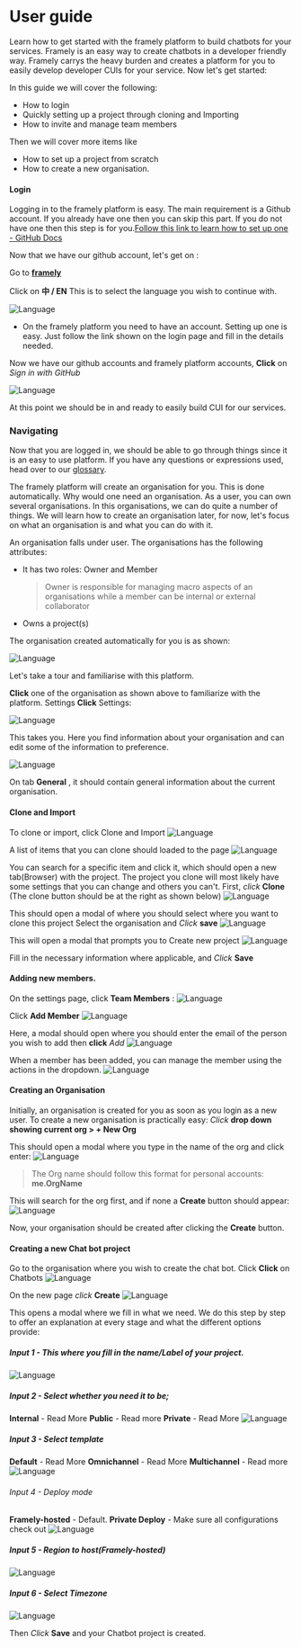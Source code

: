 # User guide

Learn how to get started with the framely platform to build chatbots for your services. Framely is an easy way to create chatbots in a developer friendly way. Framely carrys the heavy burden and creates a platform for you to easily develop developer CUIs for your service. Now let's get started:

In this guide we will cover the following:
- How to login
- Quickly setting up a project through cloning and Importing
- How to invite and manage team members


Then we will cover more items like
 - How to set up a project from scratch
 - How to create a new organisation.


#### Login
Logging in to the framely platform is easy. The main requirement is a Github account. If you already have one then you can skip this part. If you do not have one then this step is for you.[Follow this link to learn how to set up one - GitHub Docs](https://docs.github.com/en/get-started/signing-up-for-github/signing-up-for-a-new-github-account) 

Now that we have our github account, let's get on :


Go to [**framely**](https://framely.naturali.io)

Click on **中 / EN** This is to select the language you wish to continue with.

![Language](/images/guide/platform/framelylang.png)

- On the framely platform you need to have an account. Setting up one is easy. Just follow the link shown on the login page and fill in the details needed.


Now we have our github accounts and framely platform accounts,  **Click** on *Sign in with GitHub*

![Language](/images/guide/platform/loginbuttonframely.png)

At this point we should be in and ready to easily build CUI for our services.

### Navigating
Now that you are logged in, we should be able to go through things since it is an easy to use platform. If you have any questions or expressions used, head over to our [glossary](https://www.framely.ai/guide/glossary.html).

The framely platform will create an organisation for you. This is done automatically. Why would one need an organisation. As a user, you can own several organisations. In this organisations, we can do quite a number of things. We will learn how to create an organisation later, for now, let's focus on what an organisation is and what you can do with it.

An organisation falls under user. The organisations has the following attributes:

- It has two roles: Owner and Member

    > Owner is responsible for managing macro aspects of an organisations while a member can be internal or external collaborator

- Owns a project(s)

The organisation created automatically for you is as shown: 

![Language](/images/guide/platform/organisationsTabFramely.png)

Let's take a tour and familiarise with this platform. 
  
**Click** one of the organisation as shown above to familiarize with the platform.
Settings
**Click** Settings:

![Language](/images/guide/platform/settingsMenuLinkFramely.png)

This takes you. Here you find information about your organisation and can edit some of the information to preference.

![Language](/images/guide/platform/settingspageframely.png)

On tab **General** , it should contain general information about the current organisation.

#### Clone and Import
To clone or import, click Clone and Import
![Language](/images/guide/platform/cloneandImportTab.png)


  
A list of items that you can clone should loaded to the page
![Language](/images/guide/platform/CloneItems.png)


  
You can search for a specific item and click it, which should open a new tab(Browser) with the project. 
The project you clone will most likely have some settings that you can change and others you can't.
First, *click* **Clone** (The clone button should be at the right as shown below)
![Language](/images/guide/platform/clonetomodal.png)

  
This should open a modal of where you should select where you want to clone this project
Select the organisation and *Click* **save** 
![Language](/images/guide/platform/clonetocreate.png)

  
This will open a modal that prompts you to Create new project 
![Language](/images/guide/platform/Neworgdropdown.png)

  
Fill in the necessary information where applicable, and *Click* **Save** 

#### Adding new members.
On the settings  page, click  **Team  Members** :
![Language](/images/guide/platform/TeamMembertabs.png)

  
Click **Add Member** 
![Language](/images/guide/platform/AddMemberstab.png)

  
Here, a modal should open where you should enter the email of the person you wish to add then **click**  *Add* 
![Language](/images/guide/platform/Addmembermodal.png)

  
When a member has been added, you can manage the member using the actions in the dropdown. 
![Language](/images/guide/platform/Memberactions.png)





#### Creating an Organisation
Initially, an organisation is created for you as soon as you login as a new user. To create a new organisation is practically easy:
*Click* **drop down showing current org > + New Org**

  
This should open a modal where you type in the name of the org and click enter:
![Language](/images/guide/platform/Neworgdropdown.png)

> The Org name should follow this format for personal accounts: **me.OrgName** 

  
This will search for the org first, and if none a **Create** button should appear:
![Language](/images/guide/platform/Enterneworgmodal.png)

  
Now, your organisation should be created after clicking the **Create** button.

#### Creating a new Chat bot project
Go to the organisation where you wish to create the chat bot. Click **Click** on Chatbots 
![Language](/images/guide/platform/ChatbotMenulink.png)


  
On the new page *click* **Create** 
![Language](/images/guide/platform/CreateNewChatbot.png)


  
This opens a modal where we fill in what we need. We do this step by step to offer an explanation at every stage and what the different options provide:
##### Input 1 - This where you fill in the name/Label of your project.
![Language](/images/guide/platform/Input3.png)



##### Input 2 -  Select whether you need it to be;
**Internal** - Read More
**Public** - Read more
**Private** - Read More
![Language](/images/guide/platform/Input2.png)


 

 ##### Input 3 - Select template
  **Default** - Read More
  **Omnichannel** - Read More
  **Multichannel** - Read more
![Language](/images/guide/platform/Input3.png)


###### Input 4 - Deploy mode
**Framely-hosted** -  Default. 
**Private Deploy** - Make sure all configurations check out
![Language](/images/guide/platform/Input4.png)


##### Input 5 - Region to host(Framely-hosted)
![Language](/images/guide/platform/Input5.png)

##### Input 6  - Select Timezone 
![Language](/images/guide/platform/Input6.png)

Then *Click* **Save** and your Chatbot project is created.